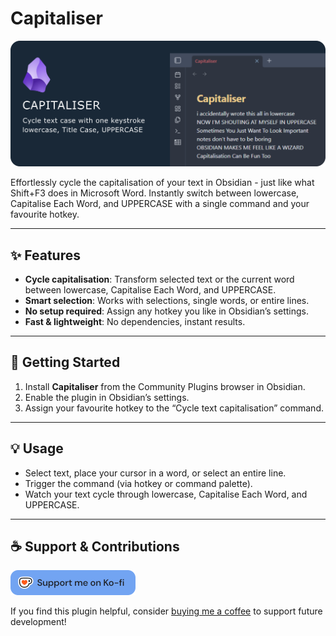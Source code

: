 # Capitaliser

![Banner](./media/capitaliser.png)

Effortlessly cycle the capitalisation of your text in Obsidian - just like what Shift+F3 does in Microsoft Word. Instantly switch between lowercase, Capitalise Each Word, and UPPERCASE with a single command and your favourite hotkey.

---

## ✨ Features

- **Cycle capitalisation**: Transform selected text or the current word between lowercase, Capitalise Each Word, and UPPERCASE.
- **Smart selection**: Works with selections, single words, or entire lines.
- **No setup required**: Assign any hotkey you like in Obsidian’s settings.
- **Fast & lightweight**: No dependencies, instant results.

---

## 🚀 Getting Started

1. Install **Capitaliser** from the Community Plugins browser in Obsidian.
2. Enable the plugin in Obsidian’s settings.
3. Assign your favourite hotkey to the “Cycle text capitalisation” command.

---

## 💡 Usage

- Select text, place your cursor in a word, or select an entire line.
- Trigger the command (via hotkey or command palette).
- Watch your text cycle through lowercase, Capitalise Each Word, and UPPERCASE.

---

## ☕ Support & Contributions

<a href="https://ko-fi.com/hardpath" target="_blank">
	<img src="./media/support_me_on_kofi_blue.png" alt="Support me on Ko-fi"/>
</a>

If you find this plugin helpful, consider [buying me a coffee](https://ko-fi.com/hardpath) to support future development!

